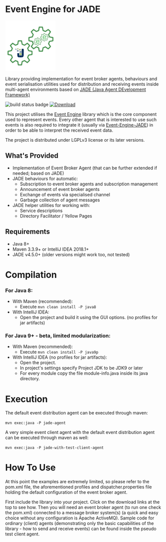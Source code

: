 Event Engine for JADE
=====================
<img alt="Event Engine for JADE Logo" src="https://raw.githubusercontent.com/zhgzhg/Event-Engine-JADE/master/logo.svg?sanitize=true" height="160" width="160"/>

Library providing implementation for event broker agents, behaviours and event serialisation utilities used for
distribution and receiving events inside multi-agent environments based on
[JADE (Java Agent DEvelopment Framework)](https://jade.tilab.com/ "JADE website")

![build status badge](https://travis-ci.org/zhgzhg/Event-Engine-JADE.svg?branch=master "Build Status")
[ ![Download](https://api.bintray.com/packages/zhgzhg/Event-Engine/Event-Engine-JADE/images/download.svg "Download Event Engine for JADE") ](https://bintray.com/zhgzhg/Event-Engine/Event-Engine-JADE/0.2.5)


This project utilises the [Event Engine](https://github.com/zhgzhg/Event-Engine "Event Engine") library which is
the core component used to represent events. Every other agent that is interested to use such events is also
required to integrate it (usually via
[Event-Engine-JADE](https://github.com/zhgzhg/Event-Engine-JADE "Event Engine for JADE")) in order to be able
to interpret the received event data.

The project is distributed under LGPLv3 license or its later versions.


What's Provided
---------------
* Implementation of Event Broker Agent (that can be further extended if needed; based on JADE)
* JADE behaviours for automatic:
    * Subscription to event broker agents and subscription management
    * Announcement of event broker agents
    * Exchange of events via specialised channel
    * Garbage collection of agent messages
* JADE helper utilities for working with:
    * Service descriptions
    * Directory Facilitator / Yellow Pages


Requirements
------------

* Java 8+
* Maven 3.3.9+ or IntelliJ IDEA 2018.1+
* JADE v4.5.0+ (older versions might work too, not tested)


Compilation
===========

### For Java 8:
* With Maven (recommended):
    * Execute `mvn clean install -P java8`
* With IntelliJ IDEA: 
    * Open the project and build it using the GUI options. (no profiles for jar artifacts)

### For Java 9+ - beta, limited modularization:
* With Maven (recommended):
    * Execute `mvn clean install -P java9p`
* With IntelliJ IDEA (no profiles for jar artifacts):
    * Open the project.
    * In project's settings specify Project JDK to be JDK9 or later
    * For every module copy the file module-info.java inside its java directory.


Execution
=========

The default event distribution agent can be executed through maven:

`mvn exec:java -P jade-agent`
    
A very simple event client agent with the default event distribution agent can be executed through maven as well:

`mvn exec:java -P jade-with-test-client-agent`

How To Use
==========

At this point the examples are extremely limited, so please refer to the pom.xml file, the aforementioned profiles and
dispatcher.properties file holding the default configuration of the event broker agent.

First include the library into your project. Click on the download links at the top to see how.
Then you will need an event broker agent (to run one check the pom.xml) connected to a message broker system(s) (a quick
and easy choice without any configuration is Apache ActiveMQ). Sample code for ordinary (client) agents (demonstrating
only the basic capabilities of the library - how to send and receive events) can be found inside the pseudo test client
agent.
